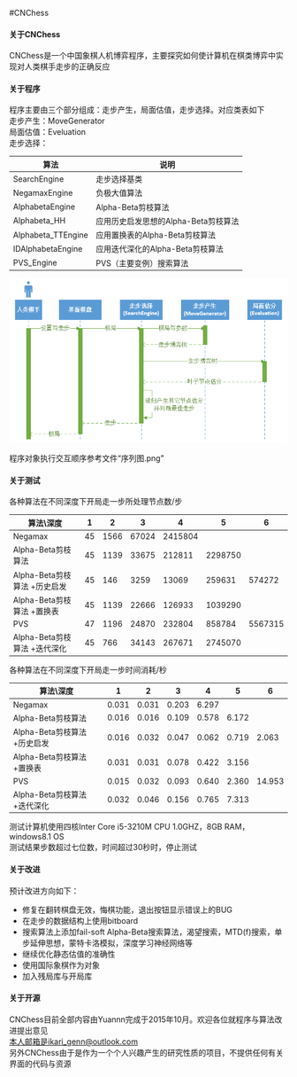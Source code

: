#CNChess

#### 关于CNChess
CNChess是一个中国象棋人机博弈程序，主要探究如何使计算机在棋类博弈中实现对人类棋手走步的正确反应

#### 关于程序
程序主要由三个部分组成：走步产生，局面估值，走步选择。对应类表如下   
走步产生：MoveGenerator  
局面估值：Eveluation    
走步选择：

算法 | 说明 
----|------
SearchEngine | 走步选择基类  
NegamaxEngine | 负极大值算法  
AlphabetaEngine | Alpha-Beta剪枝算法  
Alphabeta_HH | 应用历史启发思想的Alpha-Beta剪枝算法 
Alphabeta_TTEngine | 应用置换表的Alpha-Beta剪枝算法
IDAlphabetaEngine | 应用迭代深化的Alpha-Beta剪枝算法 
PVS_Engine | PVS（主要变例）搜索算法   

![](https://raw.githubusercontent.com/Yuannn/CNChess/master/UML-Diagram/Sequence%20Diagram.jpg)

程序对象执行交互顺序参考文件“序列图.png”


#### 关于测试
各种算法在不同深度下开局走一步所处理节点数/步

算法\深度 | 1 | 2 | 3 | 4 | 5 | 6 
----|-----|-----|-----|-----|-----|-----
Negamax | 45 | 1566 | 67024 | 2415804 |  | 
Alpha-Beta剪枝算法 | 45 | 1139 | 33675 | 212811 | 2298750 |  
Alpha-Beta剪枝算法 +历史启发 | 45 | 146 | 3259 | 13069 | 259631 | 574272 
Alpha-Beta剪枝算法 +置换表 | 45 | 1139 | 22666 | 126933 | 1039290 |  
PVS	 | 47 | 1196 | 24870 | 232804 | 858784 | 5567315 
Alpha-Beta剪枝算法 +迭代深化	 | 45 | 766 | 34143 | 267671 | 2745070 |  

各种算法在不同深度下开局走一步时间消耗/秒

算法\深度 | 1 | 2 | 3 | 4 | 5 | 6 
----|-----|-----|-----|-----|-----|-----
Negamax | 0.031 | 0.031 | 0.203 | 6.297 |  | 
Alpha-Beta剪枝算法 | 0.016 | 0.016 | 0.109 | 0.578 | 6.172 |  
Alpha-Beta剪枝算法 +历史启发 | 0.016 | 0.032 | 0.047 | 0.062 | 0.719 | 2.063 
Alpha-Beta剪枝算法 +置换表 | 0.031 | 0.031 | 0.078 | 0.422 | 3.156 |  
PVS	 | 0.015 | 0.032 | 0.093 | 0.640 | 2.360 | 14.953 
Alpha-Beta剪枝算法 +迭代深化	 | 0.032 | 0.046 | 0.156 | 0.765 | 7.313 |  

测试计算机使用四核Inter Core i5-3210M CPU 1.0GHZ，8GB RAM，windows8.1 OS  
测试结果步数超过七位数，时间超过30秒时，停止测试


#### 关于改进
预计改进方向如下：  
 - 修复在翻转棋盘无效，悔棋功能，退出按钮显示错误上的BUG  
 - 在走步的数据结构上使用bitboard  
 - 搜索算法上添加fail-soft    Alpha-Beta搜索算法，渴望搜索，MTD(f)搜索，单步延伸思想，蒙特卡洛模拟，深度学习神经网络等  
 - 继续优化静态估值的准确性  
 - 使用国际象棋作为对象  
 - 加入残局库与开局库  

#### 关于开源
CNChess目前全部内容由Yuannn完成于2015年10月。欢迎各位就程序与算法改进提出意见    
本人邮箱是ikari_genn@outlook.com     
另外CNChess由于是作为一个个人兴趣产生的研究性质的项目，不提供任何有关界面的代码与资源
